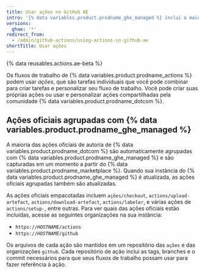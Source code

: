 ```yaml
---
title: Usar ações no GitHub AE
intro: '{% data variables.product.prodname_ghe_managed %} inclui a maioria das ações de autoria de {% data variables.product.prodname_dotcom %}.'
versions:
  ghae: '*'
redirect_from:
  - /admin/github-actions/using-actions-in-github-ae
shortTitle: Usar ações
---
```


{% data reusables.actions.ae-beta %}

Os fluxos de trabalho de {% data variables.product.prodname_actions %} podem usar _ações_, que são tarefas individuais que você pode combinar para criar tarefas e personalizar seu fluxo de trabalho. Você pode criar suas próprias ações ou usar e personalizar ações compartilhadas pela comunidade {% data variables.product.prodname_dotcom %}.

## Ações oficiais agrupadas com {% data variables.product.prodname_ghe_managed %}

A maioria das ações oficiais de autoria de {% data variables.product.prodname_dotcom %} são automaticamente agrupadas com {% data variables.product.prodname_ghe_managed %} e são capturadas em um momento a partir do {% data variables.product.prodname_marketplace %}. Quando sua instância do {% data variables.product.prodname_ghe_managed %} é atualizada, as ações oficiais agrupadas também são atualizadas.

As ações oficiais empacotadas incluem `ações/checkout`, `actions/upload-artefact`, `actions/download-artefact`, `actions/labeler`, e várias ações de `actions/setup-`, entre outras. Para ver quais das ações oficiais estão incluídas, acesse as seguintes organizações na sua instância:
- <code>https://<em>HOSTNAME</em>/actions</code>
- <code>https://<em>HOSTNAME</em>/github</code>

Os arquivos de cada ação são mantidos em um repositório das `ações` e das organizações `github`. Cada repositório de ação inclui as tags, branches e o commit necessários para que seus fluxos de trabalho possam usar para fazer referência à ação.
